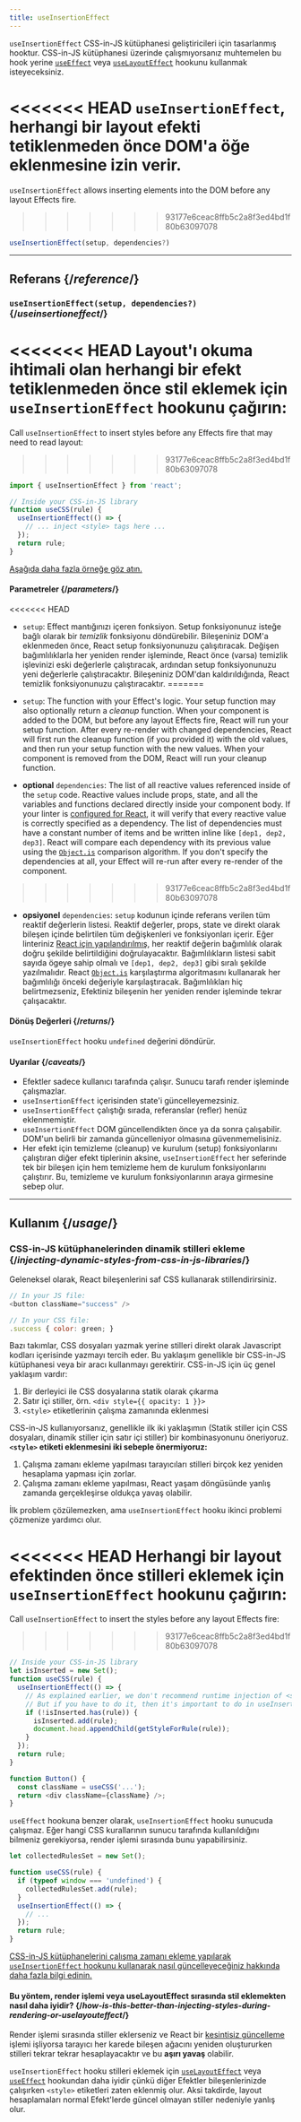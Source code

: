 ```yaml
---
title: useInsertionEffect
---
```


<Pitfall>

`useInsertionEffect` CSS-in-JS kütüphanesi geliştiricileri için tasarlanmış hooktur. CSS-in-JS kütüphanesi üzerinde çalışmıyorsanız muhtemelen bu hook yerine [`useEffect`](/reference/react/useEffect) veya [`useLayoutEffect`](/reference/react/useLayoutEffect) hookunu kullanmak isteyeceksiniz.

</Pitfall>

<Intro>

<<<<<<< HEAD
`useInsertionEffect`, herhangi bir layout efekti tetiklenmeden önce DOM'a öğe eklenmesine izin verir.
=======
`useInsertionEffect` allows inserting elements into the DOM before any layout Effects fire.
>>>>>>> 93177e6ceac8ffb5c2a8f3ed4bd1f80b63097078

```js
useInsertionEffect(setup, dependencies?)
```

</Intro>

<InlineToc />

---

## Referans {/*reference*/}

### `useInsertionEffect(setup, dependencies?)` {/*useinsertioneffect*/}

<<<<<<< HEAD
Layout'ı okuma ihtimali olan herhangi bir efekt tetiklenmeden önce stil eklemek için `useInsertionEffect` hookunu çağırın:
=======
Call `useInsertionEffect` to insert styles before any Effects fire that may need to read layout:
>>>>>>> 93177e6ceac8ffb5c2a8f3ed4bd1f80b63097078

```js
import { useInsertionEffect } from 'react';

// Inside your CSS-in-JS library
function useCSS(rule) {
  useInsertionEffect(() => {
    // ... inject <style> tags here ...
  });
  return rule;
}
```

[Aşağıda daha fazla örneğe göz atın.](#usage)

#### Parametreler {/*parameters*/}

<<<<<<< HEAD
* `setup`: Effect mantığınızı içeren fonksiyon. Setup fonksiyonunuz isteğe bağlı olarak bir *temizlik* fonksiyonu döndürebilir.  Bileşeniniz DOM'a eklenmeden önce, React setup fonksiyonunuzu çalışıtıracak. Değişen bağımlılıklarla her yeniden render işleminde, React önce (varsa) temizlik işlevinizi eski değerlerle çalıştıracak, ardından setup fonksiyonunuzu yeni değerlerle çalıştıracaktır. Bileşeniniz DOM'dan kaldırıldığında, React temizlik fonksiyonunuzu çalıştıracaktır.
=======
* `setup`: The function with your Effect's logic. Your setup function may also optionally return a *cleanup* function. When your component is added to the DOM, but before any layout Effects fire, React will run your setup function. After every re-render with changed dependencies, React will first run the cleanup function (if you provided it) with the old values, and then run your setup function with the new values. When your component is removed from the DOM, React will run your cleanup function.
 
* **optional** `dependencies`: The list of all reactive values referenced inside of the `setup` code. Reactive values include props, state, and all the variables and functions declared directly inside your component body. If your linter is [configured for React](/learn/editor-setup#linting), it will verify that every reactive value is correctly specified as a dependency. The list of dependencies must have a constant number of items and be written inline like `[dep1, dep2, dep3]`. React will compare each dependency with its previous value using the [`Object.is`](https://developer.mozilla.org/en-US/docs/Web/JavaScript/Reference/Global_Objects/Object/is) comparison algorithm. If you don't specify the dependencies at all, your Effect will re-run after every re-render of the component.
>>>>>>> 93177e6ceac8ffb5c2a8f3ed4bd1f80b63097078

* **opsiyonel** `dependencies`: `setup` kodunun içinde referans verilen tüm reaktif değerlerin listesi. Reaktif değerler, props, state ve direkt olarak bileşen içinde belirtilen tüm değişkenleri ve fonksiyonları içerir. Eğer linteriniz [React için yapılandırılmış](/learn/editor-setup#linting), her reaktif değerin bağımlılık olarak doğru şekilde belirtildiğini doğrulayacaktır. Bağımlılıkların listesi sabit sayıda ögeye sahip olmalı ve `[dep1, dep2, dep3]` gibi sıralı şekilde yazılmalıdır. React [`Object.is`](https://developer.mozilla.org/en-US/docs/Web/JavaScript/Reference/Global_Objects/Object/is) karşılaştırma algoritmasını kullanarak her bağımlılığı önceki değeriyle karşılaştıracak. Bağımlılıkları hiç belirtmezseniz, Efektiniz bileşenin her yeniden render işleminde tekrar çalışacaktır.

#### Dönüş Değerleri {/*returns*/}

`useInsertionEffect` hooku `undefined` değerini döndürür.

#### Uyarılar {/*caveats*/}

* Efektler sadece kullanıcı tarafında çalışır. Sunucu tarafı render işleminde çalışmazlar.
* `useInsertionEffect` içerisinden state'i güncelleyemezsiniz.
* `useInsertionEffect` çalıştığı sırada, referanslar (refler) henüz eklenmemiştir.
* `useInsertionEffect` DOM güncellendikten önce ya da sonra çalışabilir. DOM'un belirli bir zamanda güncelleniyor olmasına güvenmemelisiniz.
* Her efekt için temizleme (cleanup) ve kurulum (setup) fonksiyonlarını çalıştıran diğer efekt tiplerinin aksine, `useInsertionEffect` her seferinde tek bir bileşen için hem temizleme hem de kurulum fonksiyonlarını çalıştırır. Bu, temizleme ve kurulum fonksiyonlarının araya girmesine sebep olur. 
---

## Kullanım {/*usage*/}

### CSS-in-JS kütüphanelerinden dinamik stilleri ekleme {/*injecting-dynamic-styles-from-css-in-js-libraries*/}

Geleneksel olarak, React bileşenlerini saf CSS kullanarak stillendirirsiniz. 

```js
// In your JS file:
<button className="success" />

// In your CSS file:
.success { color: green; }
```

Bazı takımlar, CSS dosyaları yazmak yerine stilleri direkt olarak Javascript kodları içerisinde yazmayı tercih eder. Bu yaklaşım genellikle bir CSS-in-JS kütüphanesi veya bir aracı kullanmayı gerektirir. CSS-in-JS için üç genel yaklaşım vardır:

1. Bir derleyici ile CSS dosyalarına statik olarak çıkarma
2. Satır içi stiller, örn. `<div style={{ opacity: 1 }}>`
3. `<style>` etiketlerinin çalışma zamanında eklenmesi

CSS-in-JS kullanıyorsanız, genellikle ilk iki yaklaşımın (Statik stiller için CSS dosyaları, dinamik stiller için satır içi stiller) bir kombinasyonunu öneriyoruz. **`<style>` etiketi eklenmesini iki sebeple önermiyoruz:**

1. Çalışma zamanı ekleme yapılması tarayıcıları stilleri birçok kez yeniden hesaplama yapması için zorlar.
2. Çalışma zamanı ekleme yapılması, React yaşam döngüsünde yanlış zamanda gerçekleşirse oldukça yavaş olabilir. 

İlk problem çözülemezken, ama `useInsertionEffect` hooku ikinci problemi çözmenize yardımcı olur.

<<<<<<< HEAD
Herhangi bir layout efektinden önce stilleri eklemek için `useInsertionEffect` hookunu çağırın: 
=======
Call `useInsertionEffect` to insert the styles before any layout Effects fire:
>>>>>>> 93177e6ceac8ffb5c2a8f3ed4bd1f80b63097078

```js {4-11}
// Inside your CSS-in-JS library
let isInserted = new Set();
function useCSS(rule) {
  useInsertionEffect(() => {
    // As explained earlier, we don't recommend runtime injection of <style> tags.
    // But if you have to do it, then it's important to do in useInsertionEffect.
    if (!isInserted.has(rule)) {
      isInserted.add(rule);
      document.head.appendChild(getStyleForRule(rule));
    }
  });
  return rule;
}

function Button() {
  const className = useCSS('...');
  return <div className={className} />;
}
```

`useEffect` hookuna benzer olarak, `useInsertionEffect` hooku sunucuda çalışmaz. Eğer hangi CSS kurallarının sunucu tarafında kullanıldığını bilmeniz gerekiyorsa, render işlemi sırasında bunu yapabilirsiniz.

```js {1,4-6}
let collectedRulesSet = new Set();

function useCSS(rule) {
  if (typeof window === 'undefined') {
    collectedRulesSet.add(rule);
  }
  useInsertionEffect(() => {
    // ...
  });
  return rule;
}
```

[CSS-in-JS kütüphanelerini çalışma zamanı ekleme yapılarak `useInsertionEffect` hookunu kullanarak nasıl güncelleyeceğiniz hakkında daha fazla bilgi edinin.](https://github.com/reactwg/react-18/discussions/110)

<DeepDive>

#### Bu yöntem, render işlemi veya useLayoutEffect sırasında stil eklemekten nasıl daha iyidir? {/*how-is-this-better-than-injecting-styles-during-rendering-or-uselayouteffect*/}

Render işlemi sırasında stiller eklerseniz ve React bir [kesintisiz güncelleme](/reference/react/useTransition#marking-a-state-update-as-a-non-blocking-transition) işlemi işliyorsa tarayıcı her karede bileşen ağacını yeniden oluştururken stilleri tekrar tekrar hesaplayacaktır ve bu **aşırı yavaş** olabilir.

`useInsertionEffect` hooku stilleri eklemek için [`useLayoutEffect`](/reference/react/useLayoutEffect) veya [`useEffect`](/reference/react/useEffect) hookundan daha iyidir çünkü diğer Efektler bileşenlerinizde çalışırken `<style>` etiketleri zaten eklenmiş olur. Aksi takdirde, layout hesaplamaları normal Efekt'lerde güncel olmayan stiller nedeniyle yanlış olur.

</DeepDive>
